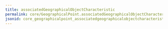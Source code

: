 ```yaml
---
title: associatedGeographicalObjectCharacteristic
permalink: core/GeographicalPoint.associatedGeographicalObjectCharacteristic.html
jsonid: core_geographicalpoint_associatedgeographicalobjectcharacteristic
---
```

